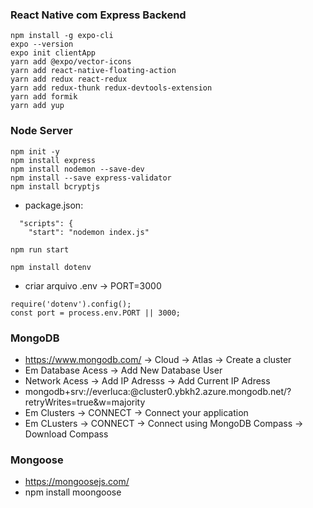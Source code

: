 ### React Native com Express Backend

```
npm install -g expo-cli
expo --version
expo init clientApp
yarn add @expo/vector-icons
yarn add react-native-floating-action
yarn add redux react-redux
yarn add redux-thunk redux-devtools-extension
yarn add formik
yarn add yup
```

### Node Server

```
npm init -y
npm install express
npm install nodemon --save-dev
npm install --save express-validator  
npm install bcryptjs
```

- package.json:

```
  "scripts": {
    "start": "nodemon index.js"

npm run start
```

```
npm install dotenv
```

- criar arquivo .env -> PORT=3000

```
require('dotenv').config();
const port = process.env.PORT || 3000;
```

### MongoDB  
  
* https://www.mongodb.com/ -> Cloud -> Atlas -> Create a cluster  
* Em Database Acess -> Add New Database User  
* Network Acess -> Add IP Adresss -> Add Current IP Adress  
* mongodb+srv://everluca:<password>@cluster0.ybkh2.azure.mongodb.net/<dbname>?retryWrites=true&w=majority  
* Em Clusters -> CONNECT -> Connect your application  
* Em CLusters -> CONNECT -> Connect using MongoDB Compass -> Download Compass

### Mongoose  
  
* https://mongoosejs.com/  
* npm install moongoose  